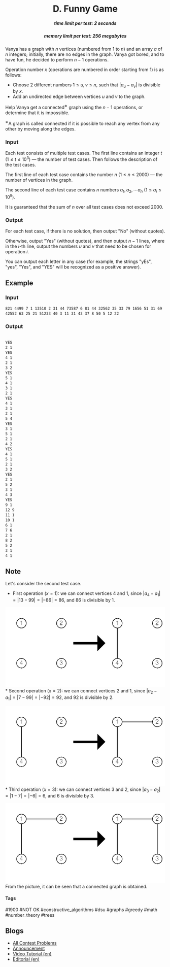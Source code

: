 <h1 style='text-align: center;'> D. Funny Game</h1>

<h5 style='text-align: center;'>time limit per test: 2 seconds</h5>
<h5 style='text-align: center;'>memory limit per test: 256 megabytes</h5>

Vanya has a graph with $n$ vertices (numbered from $1$ to $n$) and an array $a$ of $n$ integers; initially, there are no edges in the graph. Vanya got bored, and to have fun, he decided to perform $n - 1$ operations.

Operation number $x$ (operations are numbered in order starting from $1$) is as follows:

* Choose $2$ different numbers $1 \leq u,v \leq n$, such that $|a_u - a_v|$ is divisible by $x$.
* Add an undirected edge between vertices $u$ and $v$ to the graph.

Help Vanya get a connected$^{\text{∗}}$ graph using the $n - 1$ operations, or determine that it is impossible.

$^{\text{∗}}$A graph is called connected if it is possible to reach any vertex from any other by moving along the edges.

### Input

Each test consists of multiple test cases. The first line contains an integer $t$ ($1 \le t \le 10^{3}$) — the number of test cases. Then follows the description of the test cases.

The first line of each test case contains the number $n$ ($1 \leq n \leq 2000$) — the number of vertices in the graph.

The second line of each test case contains $n$ numbers $a_1, a_2, \cdots a_n$ ($1 \leq a_i \leq 10^9$).

It is guaranteed that the sum of $n$ over all test cases does not exceed $2000$.

### Output

For each test case, if there is no solution, then output "No" (without quotes). 

Otherwise, output "Yes" (without quotes), and then output $n - 1$ lines, where in the $i$-th line, output the numbers $u$ and $v$ that need to be chosen for operation $i$.

You can output each letter in any case (for example, the strings "yEs", "yes", "Yes", and "YES" will be recognized as a positive answer).

## Example

### Input


```text
821 4499 7 1 13510 2 31 44 73587 6 81 44 32562 35 33 79 1656 51 31 69 42552 63 25 21 51233 40 3 11 31 43 37 8 50 5 12 22
```
### Output

```text

YES
2 1
YES
4 1
2 1
3 2
YES
5 1
4 1
3 1
2 1
YES
4 1
3 1
2 1
5 4
YES
3 1
5 1
2 1
4 2
YES
4 1
5 1
2 1
3 2
YES
2 1
5 2
3 1
4 3
YES
9 1
12 9
11 1
10 1
6 1
7 6
2 1
8 2
5 2
3 1
4 1

```
## Note

Let's consider the second test case. 

* First operation $(x = 1)$: we can connect vertices $4$ and $1$, since $|a_4 - a_1| = |13 - 99| = |-86| = 86$, and $86$ is divisible by $1$.

 ![](images/24b0967a906dec08457b4ca26b1b9f94e4ae11d0.png) * Second operation $(x = 2)$: we can connect vertices $2$ and $1$, since $|a_2 - a_1| = |7 - 99| = |-92| = 92$, and $92$ is divisible by $2$.

 ![](images/fdb54e80cd5428b2a0b745bfed10e1b4409a4a07.png) * Third operation $(x = 3)$: we can connect vertices $3$ and $2$, since $|a_3 - a_2| = |1 - 7| = |-6| = 6$, and $6$ is divisible by $3$.

 ![](images/449331c248284a198b0c59042745856fef47c643.png) From the picture, it can be seen that a connected graph is obtained.

#### Tags 

#1900 #NOT OK #constructive_algorithms #dsu #graphs #greedy #math #number_theory #trees 

## Blogs
- [All Contest Problems](../Codeforces_Round_959_sponsored_by_NEAR_(Div._1_+_Div._2).md)
- [Announcement](../blogs/Announcement.md)
- [Video Tutorial (en)](../blogs/Video_Tutorial_(en).md)
- [Editorial (en)](../blogs/Editorial_(en).md)

